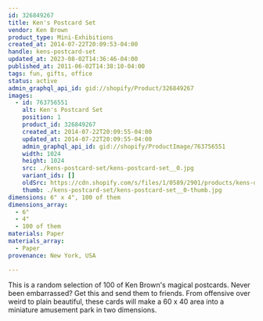 ```yaml
---
id: 326849267
title: Ken's Postcard Set
vendor: Ken Brown
product_type: Mini-Exhibitions
created_at: 2014-07-22T20:09:53-04:00
handle: kens-postcard-set
updated_at: 2023-08-02T14:36:46-04:00
published_at: 2011-06-02T14:38:10-04:00
tags: fun, gifts, office
status: active
admin_graphql_api_id: gid://shopify/Product/326849267
images:
  - id: 763756551
    alt: Ken's Postcard Set
    position: 1
    product_id: 326849267
    created_at: 2014-07-22T20:09:55-04:00
    updated_at: 2014-07-22T20:09:55-04:00
    admin_graphql_api_id: gid://shopify/ProductImage/763756551
    width: 1024
    height: 1024
    src: ./kens-postcard-set/kens-postcard-set__0.jpg
    variant_ids: []
    oldSrc: https://cdn.shopify.com/s/files/1/0589/2901/products/kens-deck-of-cards.jpeg?v=1406074195
    thumb: ./kens-postcard-set/kens-postcard-set__0-thumb.jpg
dimensions: 6" x 4", 100 of them
dimensions_array:
  - 6"
  - 4"
  - 100 of them
materials: Paper
materials_array:
  - Paper
provenance: New York, USA

---
```


This is a random selection of 100 of Ken Brown's magical postcards. Never been embarrassed? Get this and send them to friends. From offensive over weird to plain beautiful, these cards will make a 60 x 40 area into a miniature amusement park in two dimensions.